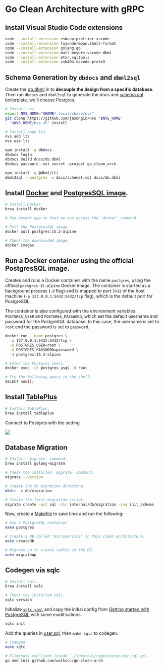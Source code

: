 # Go Clean Architecture with gRPC

## Install Visual Studio Code extensions

```bash
code --install-extension esbenp.prettier-vscode
code --install-extension foxundermoon.shell-format
code --install-extension golang.go
code --install-extension matt-meyers.vscode-dbml
code --install-extension mtxr.sqltools
code --install-extension zxh404.vscode-proto3
```

## Schema Generation by `dbdocs` and `dbml2sql`

Create the [db.dbml](./docs/db.dbml) in to **decouple the design from a specific
database**. Then run `dbdocs` and `dbml2sql` to generate the docs and
[schema.sql](./docs/schemal.sql) boilerplate, we'll choose Postgres.

```bash
# Install nvs.
export NVS_HOME="$HOME/.local/share/nvs"
git clone https://github.com/jasongin/nvs "$NVS_HOME"
. "$NVS_HOME/nvs.sh" install

# Install node lts.
nvs add lts
nvs use lts
```

```bash
npm install -g dbdocs
dbdocs login
dbdocs build docs/db.dbml
dbdocs password —set secret —project go_clean_arch
```

```bash
npm install -g @dbml/cli
dbml2sql --postgres -o docs/schemal.sql docs/db.dbml
```

## Install [Docker](https://www.docker.com) and [PostgresSQL image](https://hub.docker.com/_/postgres).

```bash
# Install Docker.
brew install docker

# Run Docker app so that we can access the `docker` command.

# Pull the PostgresSQL image.
docker pull postgres:15.2-alpine

# Check the downloaded image.
docker images
```

## Run a Docker container using the official PostgresSQL image.

Creates and runs a Docker container with the name `postgres`, using the official
`postgres:15-alpine` Docker image. The container is started as a background
process (`-d` flag) and is mapped to port `5432` of the host machine
(`-p 127.0.0.1:5432:5432/tcp` flag), which is the default port for PostgreSQL.

The container is also configured with the environment variables `POSTGRES_USER`
and `POSTGRES_PASSWORD`, which set the default username and password for the
PostgreSQL database. In this case, the username is set to `root` and the
password is set to `password`.

```bash
docker run --name postgres \
  -p 127.0.0.1:5432:5432/tcp \
  -e POSTGRES_USER=root \
  -e POSTGRES_PASSWORD=password \
  -d postgres:15.2-alpine
```

```bash
# Enter the Postgres shell.
docker exec -it postgres psql -U root

# Try the following query in the shell.
SELECT now();
```

## Install [TablePlus](https://tableplus.com)

```bash
# Install TablePlus.
brew install tableplus
```

Connect to Postgres with the setting

![](https://i.imgur.com/jgHY7h3.png)

## Database Migration

```bash
# Install `migrate` command.
brew install golang-migrate

# Check the installed `migrate` command.
migrate --version

# Create the db migration directory.
mkdir -p db/migration

# Create the first migration script.
migrate create -ext sql -dir internal/db/migration -seq init_schema
```

Now, create a [Makefile](./Makefile) to save time and run the following:

```bash
# Run a PostgreSQL container.
make postgres

# Create a DB called "microservice" in this clean architecture.
make createdb

# Migrate up to create tables in the DB.
make migrateup
```

## Codegen via sqlc

```bash
# Install sqlc.
brew install sqlc

# Check the installed sqlc.
sqlc version
```

Initialize [`sqlc.yaml`](./sqlc.yaml) and copy the initial config from
[Getting started with PostgreSQL](https://docs.sqlc.dev/en/stable/tutorials/getting-started-postgresql.html#getting-started-with-postgresql)
with some modifications.

```bash
sqlc init
```

Add the queries in [user.sql](./internal/db/query/book.sql), then `make sqlc` to
codegen.

```bash
# Codegen.
make sqlc

# Eliminate red lines inside `./internal/repository/user.sql.go`.
go mod init github.com/walkccc/go-clean-arch
```
